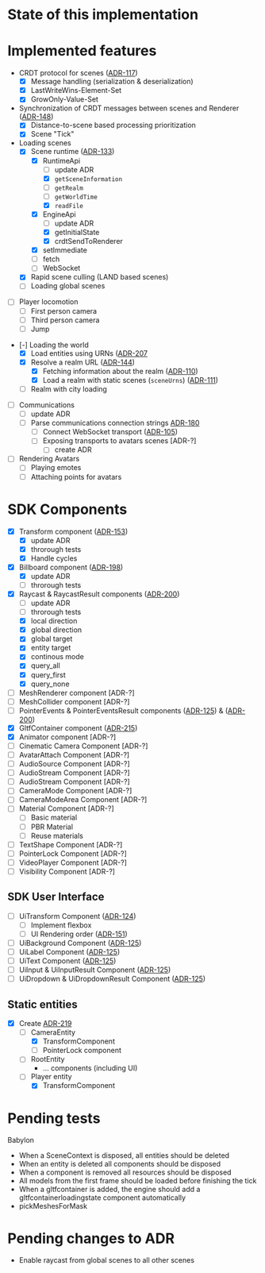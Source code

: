 # State of this implementation

# Implemented features

- CRDT protocol for scenes ([ADR-117](https://adr.decentraland.org/adr/ADR-117))
  - [x] Message handling (serialization & deserialization)
  - [x] LastWriteWins-Element-Set
  - [x] GrowOnly-Value-Set
- Synchronization of CRDT messages between scenes and Renderer ([ADR-148](https://adr.decentraland.org/adr/ADR-148))
  - [x] Distance-to-scene based processing prioritization
  - [x] Scene "Tick"
- Loading scenes
  - [x] Scene runtime ([ADR-133](https://adr.decentraland.org/adr/ADR-133))
    - [x] RuntimeApi
      - [ ] update ADR
      - [x] `getSceneInformation`
      - [ ] `getRealm`
      - [ ] `getWorldTime`
      - [x] `readFile`
    - [x] EngineApi
      - [ ] update ADR
      - [x] getInitialState
      - [x] crdtSendToRenderer
    - [x] setImmediate
    - [ ] fetch
    - [ ] WebSocket
  - [x] Rapid scene culling (LAND based scenes)
  - [ ] Loading global scenes
- [ ] Player locomotion
  - [ ] First person camera
  - [ ] Third person camera
  - [ ] Jump
- [-] Loading the world
  - [x] Load entities using URNs ([ADR-207](https://adr.decentraland.org/adr/ADR-207)
  - [x] Resolve a realm URL ([ADR-144](https://adr.decentraland.org/adr/ADR-144))
    - [x] Fetching information about the realm ([ADR-110](https://adr.decentraland.org/adr/ADR-110))
    - [x] Load a realm with static scenes (`sceneUrns`) ([ADR-111](https://adr.decentraland.org/adr/ADR-111))
  - [ ] Realm with city loading
- [ ] Communications
  - [ ] update ADR
  - [ ] Parse communications connection strings [ADR-180](https://adr.decentraland.org/adr/ADR-180)
    - [ ] Connect WebSocket transport ([ADR-105](https://adr.decentraland.org/adr/ADR-105))
    - [ ] Exposing transports to avatars scenes [ADR-?]
      - [ ] create ADR
- [ ] Rendering Avatars
  - [ ] Playing emotes
  - [ ] Attaching points for avatars

# SDK Components
- [x] Transform component ([ADR-153](https://adr.decentraland.org/adr/ADR-153))
  - [x] update ADR
  - [x] throrough tests
  - [x] Handle cycles
- [x] Billboard component ([ADR-198](https://adr.decentraland.org/adr/ADR-198))
  - [x] update ADR
  - [ ] throrough tests
- [x] Raycast & RaycastResult components ([ADR-200](https://adr.decentraland.org/adr/ADR-200))
  - [ ] update ADR
  - [ ] throrough tests
  - [x] local direction
  - [x] global direction
  - [x] global target
  - [x] entity target
  - [x] continous mode
  - [x] query_all
  - [x] query_first
  - [x] query_none
- [ ] MeshRenderer component [ADR-?]
- [ ] MeshCollider component [ADR-?]
- [ ] PointerEvents & PointerEventsResult components ([ADR-125](https://adr.decentraland.org/adr/ADR-125)) & ([ADR-200](https://adr.decentraland.org/adr/ADR-200))
- [x] GltfContainer component ([ADR-215](https://adr.decentraland.org/adr/ADR-215))
- [x] Animator component [ADR-?]
- [ ] Cinematic Camera Component [ADR-?]
- [ ] AvatarAttach Component [ADR-?]
- [ ] AudioSource Component [ADR-?]
- [ ] AudioStream Component [ADR-?]
- [ ] AudioStream Component [ADR-?]
- [ ] CameraMode Component [ADR-?]
- [ ] CameraModeArea Component [ADR-?]
- [ ] Material Component [ADR-?]
  - [ ] Basic material
  - [ ] PBR Material
  - [ ] Reuse materials
- [ ] TextShape Component [ADR-?]
- [ ] PointerLock Component [ADR-?]
- [ ] VideoPlayer Component [ADR-?]
- [ ] Visibility Component [ADR-?]

## SDK User Interface
- [ ] UiTransform Component ([ADR-124](https://adr.decentraland.org/adr/ADR-124))
  - [ ] Implement flexbox
  - [ ] UI Rendering order ([ADR-151](https://adr.decentraland.org/adr/ADR-151))
- [ ] UiBackground Component ([ADR-125](https://adr.decentraland.org/adr/ADR-125))
- [ ] UiLabel Component ([ADR-125](https://adr.decentraland.org/adr/ADR-125))
- [ ] UiText Component ([ADR-125](https://adr.decentraland.org/adr/ADR-125))
- [ ] UiInput & UiInputResult Component ([ADR-125](https://adr.decentraland.org/adr/ADR-125))
- [ ] UiDropdown & UiDropdownResult Component ([ADR-125](https://adr.decentraland.org/adr/ADR-125))

## Static entities
- [x] Create [ADR-219](https://adr.decentraland.org/adr/ADR-219)
  - [ ] CameraEntity
    - [x] TransformComponent
    - [ ] PointerLock component
  - [ ] RootEntity
    - ... components (including UI)
  - [ ] Player entity
    - [x] TransformComponent

# Pending tests

Babylon
- When a SceneContext is disposed, all entities should be deleted
- When an entity is deleted all components should be disposed
- When a component is removed all resources should be disposed
- All models from the first frame should be loaded before finishing the tick
- When a gltfcontainer is added, the engine should add a gltfcontainerloadingstate component automatically
- pickMeshesForMask

# Pending changes to ADR
- Enable raycast from global scenes to all other scenes
